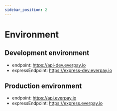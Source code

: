 ```yaml
---
sidebar_position: 2
---
```


# Environment

## Development environment

* endpoint: <https://api-dev.everpay.io>
* expressEndpoint: <https://express-dev.everpay.io>

## Production environment

* endpoint: <https://api.everpay.io>
* expressEndpoint: <https://express.everpay.io>
